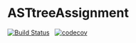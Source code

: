 # ASTtreeAssignment
[![Build Status](https://app.travis-ci.com/suryaKurella/AVLtreeAssignment-master.svg?branch=main)](https://app.travis-ci.com/suryaKurella/AVLtreeAssignment-master) &nbsp;
[![codecov](https://codecov.io/gh/suryaKurella/AVLtreeAssignment-master/branch/master/graph/badge.svg?token=LKH2YEB5VJ)](https://codecov.io/gh/suryaKurella/AVLtreeAssignment-master)